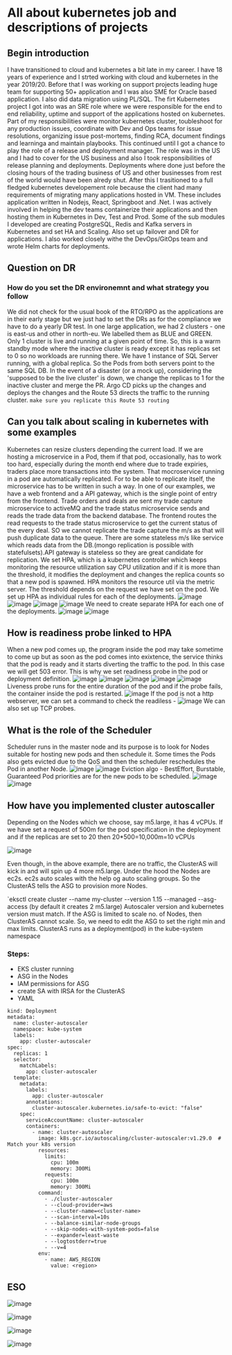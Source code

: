 # All about kubernetes job and descriptions of projects

## Begin introduction
I have transitioned to cloud and kubernetes a bit late in my career. I have 18 years of experience and I strted working with cloud and kubernetes in the year 2019/20.
Before that I was working on support projects leading huge team for supporting 50+ application and I was also SME for Oracle based application. I also did data migration using PL/SQL.
The firt Kubernetes project I got into was an SRE role where we were responsible for the end to end reliability, uptime and support of the applications hosted on kubernetes.
Part of my responsibilities were monitor kubernetes cluster, toubleshoot for any production issues, coordinate with Dev and Ops teams for issue resolutions, organizing issue post-mortems, finding RCA, document findings and learninga and maintain playbooks.
This continued until I got a chance to play the role of a release and deployment manager. The role was in the US and I had to cover for the US business and also I took responsibilities of release planning and deployments.
Deployments where done just before the closing hours of the trading business of US and other businesses from rest of the world would have been alredy shut.
After this I trasitioned to a full fledged kubernetes developement role because the client had many requirements of migrating many applications hosted in VM.
These includes application written in Nodejs, React, Springboot and .Net. I was actively involved in helping the dev teams containerize their applications and then hosting them in Kubernetes in Dev, Test and Prod.
Some of the sub modules I developed are creating PostgreSQL, Redis and Kafka servers in Kubernetes and set HA and Scaling. Also set up failover and DR for applications.
I also worked closely withe the DevOps/GitOps team and wrote Helm charts for deployments.

## Question on DR
### How do you set the DR environemnt and what strategy you follow
We did not check for the usual book of the RTO/RPO as the applications are in their early stage but we just had to set the DRs as for the compliance we have to do a yearly DR test.
In one large application, we had 2 clusters - one is east-us and other in north-eu. We labelled them as BLUE and GREEN.
Only 1 cluster is live and running at a given point of time. So, this is a warm standby mode where the inactive cluster is ready except it has replicas set to 0 so no workloads are running there.
We have 1 instance of SQL Server running, with a global replica. So the Pods from both servers point to the same SQL DB.
In the event of a disaster (or a mock up), considering the 'supposed to be the live cluster' is down, we change the replicas to 1 for the inactive cluster and merge the PR. Argo CD picks up the changes and deploys the changes and the Route 53 directs the traffic to the running cluster. `make sure you replicate this Route 53 routing`

## Can you talk about scaling in kubernetes with some examples
Kubernetes can resize clusters depending the current load. If we are hosting a microservice in a Pod, them if that pod, occasionally, has to work too hard, especially during the month end where due to trade expiries, traders place more transactions into the system. That mocroservice running in a pod are automatically replicated. For to be able to replicate itself, the microservice has to be written in such a way. In one of our examples, we have a web frontend and a API gateway, which is the single point of entry from the frontend. Trade orders and deals are sent my trade capture microservice to activeMQ and the trade status microservice sends and reads the trade data from the backend database. The frontend routes the read requests to the trade status microservice to get the current status of the every deal. SO we cannot replicate the trade capture the m/s as that will push duplicate data to the queue. There are some stateless m/s like service which reads data from the DB.(mongo replication is possible with statefulsets).API gateway is stateless so they are great candidate for replication. We set HPA, which is a kubernetes controller which keeps monitoring the resource utilization say CPU utilization and if it is more than the threshold, it modifies the deployment and changes the replica counts so that a new pod is spawned. HPA monitors the resource util via the metric server. The threshold depends on the request we have set on the pod. We set up HPA as individual rules for each of the deployments.
![image](https://github.com/user-attachments/assets/ad28ffe0-0d9f-4356-abc0-d867d3b2c001)
![image](https://github.com/user-attachments/assets/f8fccc14-bb90-41ef-9259-180d06bcd6e0)
![image](https://github.com/user-attachments/assets/0bf65b5f-2f45-4fda-966d-a5fb28f02b5e)
![image](https://github.com/user-attachments/assets/45b7405d-a00f-4e90-86e3-dad024be3f76)
We need to create separate HPA for each one of the deployments.
![image](https://github.com/user-attachments/assets/721e8d6e-ee68-43ec-99fb-f40ad1c9626a)
![image](https://github.com/user-attachments/assets/0900def0-9315-4fac-b47a-31f013388046)

## How is readiness probe linked to HPA
When a new pod comes up, the program inside the pod may take sometime to come up but as soon as the pod comes into exixtence, the service thinks that the pod is ready and it starts diverting the traffic to the pod. In this case we will get 503 error. This is why we set readiness probe in the pod or deployment definition.
![image](https://github.com/user-attachments/assets/fbb535da-4f27-44ef-99af-eed074aecfb9)
![image](https://github.com/user-attachments/assets/a22c450b-f95d-4816-97e7-49b6862d2fd4)
![image](https://github.com/user-attachments/assets/180f2e4e-218c-4bf5-8bf7-251189af66d6)
![image](https://github.com/user-attachments/assets/e3876ce6-43d3-4a0e-9b76-2e0279f20d4f)
![image](https://github.com/user-attachments/assets/b2a24880-e5ec-4168-a950-b6dc692b66de)
Liveness probe runs for the entire duration of the pod and if the probe fails, the container inside the pod is restarted.
![image](https://github.com/user-attachments/assets/c13fe073-2ade-47e7-a20c-79030f493a3f)
If the pod is not a http webserver, we can set a command to check the readiless -
![image](https://github.com/user-attachments/assets/ac0eb97e-3404-42f6-bc34-3294ec27b873)
We can also set up TCP probes.

## What is the role of the Scheduler
Scheduler runs in the master node and its purpose is to look for Nodes suitable for hosting new pods and then schedule it. Some times the Pods also gets evicted due to the QoS and then the scheduler reschedules the Pod in another Node.
![image](https://github.com/user-attachments/assets/8f3c0f22-d270-471b-8522-f97bd9b25ee9)
![image](https://github.com/user-attachments/assets/d4519b56-8093-4112-bbf7-ba000b66b0e9)
Eviction algo - BestEffort, Burstable, Guaranteed
Pod priorities are for the new pods to be scheduled.
![image](https://github.com/user-attachments/assets/34d5495e-c150-46ee-a64c-e5c048ad21dd)
![image](https://github.com/user-attachments/assets/4b493960-8fde-4437-a079-e3021355352f)

## How have you implemented cluster autoscaller
Depending on the Nodes which we choose, say m5.large, it has 4 vCPUs. If we have set a request of 500m for the pod specification in the deployment and if the replicas are set to 20 then 20*500=10,000m=10 vCPUs

![image](https://github.com/user-attachments/assets/d809cdfe-3433-49eb-a101-311a9947f787)

Even though, in the above example, there are no traffic, the ClusterAS will kick in and will spin up 4 more m5.large.
Under the hood the Nodes are ec2s. ec2s auto scales with the help og auto scaling groups. So the ClusterAS tells the ASG to provision more Nodes.

`eksctl create cluster --name my-cluster --version 1.15 --managed --asg-access (by default it creates 2 m5.large)
Autoscaler version and kubernetes version must match.
If the ASG is limited to scale no. of Nodes, then ClusterAS cannot scale. So, we need to edit the ASG to set the right min and max limits.
ClusterAS runs as a deployment(pod) in the kube-system namespace

### Steps:
- EKS cluster running
- ASG in the Nodes
- IAM permissions for ASG
- create SA with IRSA for the ClusterAS
- YAML
```apiVersion: apps/v1
kind: Deployment
metadata:
  name: cluster-autoscaler
  namespace: kube-system
  labels:
    app: cluster-autoscaler
spec:
  replicas: 1
  selector:
    matchLabels:
      app: cluster-autoscaler
  template:
    metadata:
      labels:
        app: cluster-autoscaler
      annotations:
        cluster-autoscaler.kubernetes.io/safe-to-evict: "false"
    spec:
      serviceAccountName: cluster-autoscaler
      containers:
        - name: cluster-autoscaler
          image: k8s.gcr.io/autoscaling/cluster-autoscaler:v1.29.0  # Match your k8s version
          resources:
            limits:
              cpu: 100m
              memory: 300Mi
            requests:
              cpu: 100m
              memory: 300Mi
          command:
            - ./cluster-autoscaler
            - --cloud-provider=aws
            - --cluster-name=<cluster-name>
            - --scan-interval=10s
            - --balance-similar-node-groups
            - --skip-nodes-with-system-pods=false
            - --expander=least-waste
            - --logtostderr=true
            - --v=4
          env:
            - name: AWS_REGION
              value: <region>
  ```


## ESO

![image](https://github.com/user-attachments/assets/fb1abfe3-922c-478e-969a-84c3320a9040)


![image](https://github.com/user-attachments/assets/63297504-61b8-4c8e-a42b-1e22c185f442)

![image](https://github.com/user-attachments/assets/766b9659-475b-4701-aecb-1aeadfba5ed5)

![image](https://github.com/user-attachments/assets/402c2f30-e7a9-459b-9c23-c343dcd6e02a)















